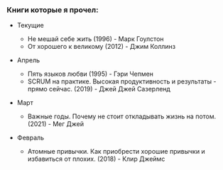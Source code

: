 ### Книги которые я прочел:

* Текущие
  * Не мешай себе жить (1996) - Марк Гоулстон
  * От хорошего к великому (2012) - Джим Коллинз

* Апрель
  * Пять языков любви (1995) - Гэри Чепмен
  * SCRUM на практике. Высокая продуктивность и результаты - прямо сейчас. (2019) - Джей Джей Сазерленд

* Март
  * Важные годы. Почему не стоит откладывать жизнь на потом. (2021) - Мег Джей

* Февраль 
  * Атомные привычки. Как приобрести хорошие привычки и избавиться от плохих. (2018) - Клир Джеймс
